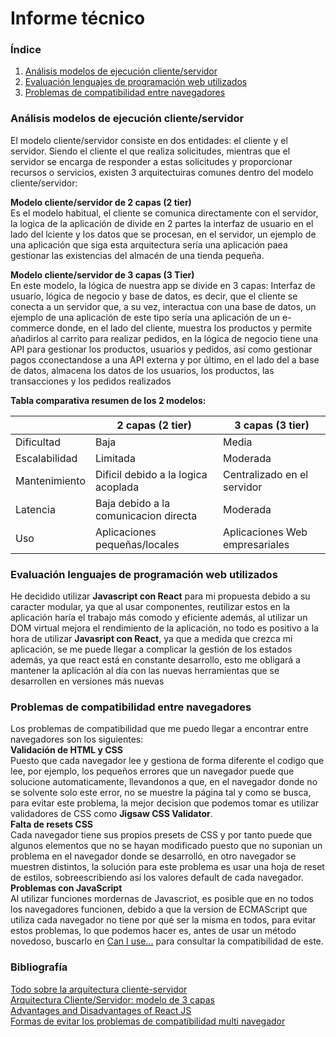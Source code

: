 # Informe técnico

### Índice

1. [Análisis modelos de ejecución cliente/servidor](#análisis-modelos-de-ejecución-clienteservidor)
2. [Evaluación lenguajes de programación web utilizados](#evaluación-lenguajes-de-programación-web-utilizados)
3. [Problemas de compatibilidad entre navegadores](#problemas-de-compatibilidad-entre-navegadores)

### Análisis modelos de ejecución cliente/servidor

El modelo cliente/servidor consiste en dos entidades: el cliente y el servidor. Siendo el cliente el que realiza 
solicitudes, mientras que el servidor se encarga de responder a estas solicitudes y proporcionar recursos o servicios,
existen 3 arquitectuiras comunes dentro del modelo cliente/servidor:

 **Modelo cliente/servidor de 2 capas (2 tier)** <br>
 Es el modelo habitual, el cliente se comunica directamente con el servidor, la logica de la aplicación de divide en 2 partes 
 la interfaz de usuario en el lado del lciente y los datos que se procesan, en el servidor, un ejemplo de una aplicación 
 que siga esta arquitectura sería una aplicación paea gestionar las existencias del almacén de una tienda pequeña.
 
**Modelo cliente/servidor de 3 capas (3 Tier)** <br>
En este modelo, la lógica de nuestra app se divide en 3 capas: Interfaz de usuario, lógica de negocio y base de datos, 
es decir, que el cliente se conecta a un servidor que, a su vez, interactua con una base de datos, un ejemplo de una 
aplicación de este tipo sería una aplicación de un e-commerce donde, en el lado del cliente, muestra los productos y 
permite añadirlos al carrito para realizar pedidos, en la lógica de negocio tiene una API para gestionar los productos, 
usuarios y pedidos, así como gestionar pagos cconectandose a una API externa y por último, en el lado del a base de datos,
almacena los datos de los usuarios, los productos, las transacciones y los pedidos realizados

**Tabla comparativa resumen de los 2 modelos:**

|               | 2 capas (2 tier)                      | 3 capas (3 tier)               |
|---------------|---------------------------------------|--------------------------------|
| Dificultad    | Baja                                  | Media                          |
| Escalabilidad | Limitada                              | Moderada                       |
| Mantenimiento | Dificil debido a la logica acoplada   | Centralizado en el servidor    |
| Latencia      | Baja debido a la comunicacion directa | Moderada                       |
| Uso           | Aplicaciones pequeñas/locales         | Aplicaciones Web empresariales |

### Evaluación lenguajes de programación web utilizados
He decidido utilizar **Javascript con React** para mi propuesta debido a su caracter modular, ya que al usar componentes,
reutilizar estos en la aplicación haría el trabajo más comodo y eficiente además, al utilizar un DOM virtual mejora el
rendimiento de la aplicación, no todo es positivo a la hora de utilizar **Javasript con React**, ya que a medida que crezca 
mi aplicación, se me puede llegar a complicar la gestión de los estados además, ya que react está en constante desarrollo, 
esto me obligará a mantener la aplicación al día con las nuevas herramientas que se desarrollen en versiones más nuevas

### Problemas de compatibilidad entre navegadores
Los problemas de compatibilidad que me puedo llegar a encontrar entre navegadores son los siguientes:
<br>
**Validación de HTML y CSS**<br>
Puesto que cada navegador lee y gestiona de forma diferente el codigo que lee, por ejemplo, los pequeños errores que un
navegador puede que solucione automaticamente, llevandonos a que, en el navegador donde no se solvente solo este error, 
no se muestre la página tal y como se busca, para evitar este problema, la mejor decision que podemos tomar es utilizar 
validadores de CSS como **Jigsaw CSS Validator**.<br>
**Falta de resets CSS**<br>
Cada navegador tiene sus propios presets de CSS y por tanto puede que algunos elementos que no se hayan modificado puesto
que no suponian un problema en el navegador donde se desarrolló, en otro navegador se muestren distintos, la solución
para este problema es usar una hoja de reset de estilos, sobreescribiendo asi los valores default de cada navegador.<br>
**Problemas con JavaScript**<br>
Al utilizar funciones mordernas de Javascriot, es posible que en no todos los navegadores funcionen, debido a que la 
version de ECMAScript que utiliza cada navegador no tiene por qué ser la misma en todos, para evitar estos problemas,
lo que podemos hacer es, antes de usar un método novedoso, buscarlo en [Can I use...](https://caniuse.com/) para consultar
la compatibilidad de este.<br>
### Bibliografía
[Todo sobre la arquitectura cliente-servidor](https://www.arsys.es/blog/todo-sobre-la-arquitectura-cliente-servidor)<br>
[Arquitectura Cliente/Servidor: modelo de 3 capas](https://iberasync.es/arquitectura-cliente-servidor-modelo-de-3-capas/)<br>
[Advantages and Disadvantages of React JS](https://medium.com/@reactmasters.in/advantages-and-disadvantages-of-react-js-e6c80b25763b)<br>
[Formas de evitar los problemas de compatibilidad multi navegador](https://comparium.app/es/blog/cross-browser-compatibility-issues/)